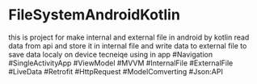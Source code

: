 # FileSystemAndroidKotlin
this is project for make internal and external file in android by kotlin  read data from api and store it in internal file and write data to external file to save data localy on device  tecneiqe using in app  #Navigation #SingleActivityApp #ViewModel #MVVM #InternalFile #ExternalFile #LiveData  #Retrofit #HttpRequest #ModelComverting #Json:API 
